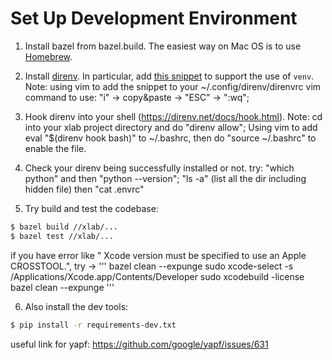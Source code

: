 # Set Up Development Environment

1. Install bazel from bazel.build. The easiest way on Mac OS is to use [Homebrew](https://docs.bazel.build/versions/master/install-os-x.html#install-on-mac-os-x-homebrew).

2. Install [direnv](https://direnv.net/). In particular, add [this snippet](https://github.com/direnv/direnv/wiki/Python#venv-stdlib-module) to support the use of `venv`.
   Note: using vim to add the snippet to your ~/.config/direnv/direnvrc
         vim command to use: "i" -> copy&paste -> "ESC" -> ":wq";

3. Hook direnv into your shell (https://direnv.net/docs/hook.html). 
   Note: cd into your xlab project directory and do "direnv allow";
         Using vim to add eval "$(direnv hook bash)" to ~/.bashrc, then do "source ~/.bashrc" to enable the file.

4. Check your direnv being successfully installed or not.
   try: "which python" and then "python --version";
        "ls -a" (list all the dir including hidden file) then "cat .envrc"


5. Try build and test the codebase:

```sh
$ bazel build //xlab/...
$ bazel test //xlab/...
```
  if you have error like " Xcode version must be specified to use an Apple CROSSTOOL.", try ->
'''
bazel clean --expunge 
sudo xcode-select -s /Applications/Xcode.app/Contents/Developer
sudo xcodebuild -license
bazel clean --expunge
'''

6. Also install the dev tools:

```sh
$ pip install -r requirements-dev.txt
```
useful link for yapf: https://github.com/google/yapf/issues/631
